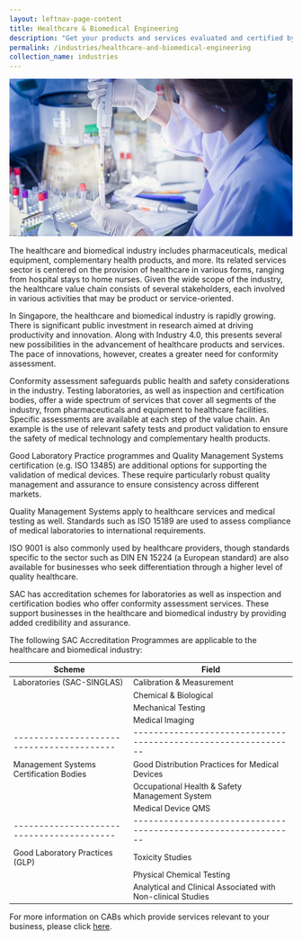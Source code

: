 ```yaml
---
layout: leftnav-page-content
title: Healthcare & Biomedical Engineering
description: "Get your products and services evaluated and certified by a Singapore Accreditation Council (SAC)-accredited Conformity Assessment Body (CAB)."
permalink: /industries/healthcare-and-biomedical-engineering
collection_name: industries
---
```


![Healthcare & Biomedical Engineering](/images/industries/healthcare-and-biomedical-engineering.jpg)

The healthcare and biomedical industry includes pharmaceuticals, medical equipment, complementary health products, and more. Its related services sector is centered on the provision of healthcare in various forms, ranging from hospital stays to home nurses. Given the wide scope of the industry, the healthcare value chain consists of several stakeholders, each involved in various activities that may be product or service-oriented.

In Singapore, the healthcare and biomedical industry is rapidly growing. There is significant public investment in research aimed at driving productivity and innovation. Along with Industry 4.0, this presents several new possibilities in the advancement of healthcare products and services. The pace of innovations, however, creates a greater need for conformity assessment.

Conformity assessment safeguards public health and safety considerations in the industry. Testing laboratories, as well as inspection and certification bodies, offer a wide spectrum of services that cover all segments of the industry, from pharmaceuticals and equipment to healthcare facilities. Specific assessments are available at each step of the value chain. An example is the use of relevant safety tests and product validation to ensure the safety of medical technology and complementary health products.

Good Laboratory Practice programmes and Quality Management Systems certification (e.g. ISO 13485) are additional options for supporting the validation of medical devices. These require particularly robust quality management and assurance to ensure consistency across different markets.

Quality Management Systems apply to healthcare services and medical testing as well. Standards such as ISO 15189 are used to assess compliance of medical laboratories to international requirements.

ISO 9001 is also commonly used by healthcare providers, though standards specific to the sector such as DIN EN 15224 (a European standard) are also available for businesses who seek differentiation through a higher level of quality healthcare.

SAC has accreditation schemes for laboratories as well as inspection and certification bodies who offer conformity assessment services. These support businesses in the healthcare and biomedical industry by providing added credibility and assurance.

The following SAC Accreditation Programmes are applicable to the healthcare and biomedical industry:

| Scheme                                  | Field                                                        |
|-----------------------------------------|--------------------------------------------------------------|
| Laboratories (SAC-SINGLAS)              | Calibration & Measurement                                    |
|                                         | Chemical & Biological                                        |
|                                         | Mechanical Testing                                           |
|                                         | Medical Imaging                                              |
|-----------------------------------------|--------------------------------------------------------------|
| Management Systems Certification Bodies | Good Distribution Practices for Medical Devices              |
|                                         | Occupational Health & Safety Management System               |
|                                         | Medical Device QMS                                           |
|-----------------------------------------|--------------------------------------------------------------|
| Good Laboratory Practices (GLP)         | Toxicity Studies                                             |
|                                         | Physical Chemical Testing                                    |
|                                         | Analytical and Clinical Associated with Non-clinical Studies |

For more information on CABs which provide services relevant to your business, please click [here](/services/accreditation-services).
